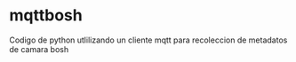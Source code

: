 # mqttbosh
Codigo de python utlilizando un cliente mqtt para recoleccion de metadatos de camara bosh
